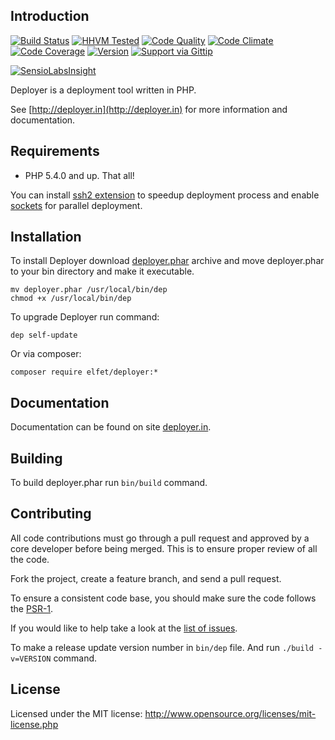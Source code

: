 Introduction
------------
[![Build Status](http://img.shields.io/travis/elfet/deployer.svg?style=flat)](https://travis-ci.org/elfet/deployer)
[![HHVM Tested](http://img.shields.io/hhvm/elfet/deployer.svg?style=flat)](http://hhvm.h4cc.de/package/elfet/deployer)
[![Code Quality](http://img.shields.io/scrutinizer/g/elfet/deployer.svg?style=flat)](https://scrutinizer-ci.com/g/elfet/deployer/?branch=develop)
[![Code Climate](http://img.shields.io/codeclimate/github/elfet/deployer.svg?style=flat)](https://codeclimate.com/github/elfet/deployer)
[![Code Coverage](http://img.shields.io/scrutinizer/coverage/g/elfet/deployer.svg?style=flat)](https://scrutinizer-ci.com/g/elfet/deployer/?branch=develop)
[![Version](http://img.shields.io/packagist/v/elfet/deployer.svg?style=flat)](https://packagist.org/packages/elfet/deployer)
[![Support via Gittip](http://img.shields.io/gittip/elfet.svg?style=flat)](https://www.gittip.com/elfet)

[![SensioLabsInsight](https://insight.sensiolabs.com/projects/69072898-df4a-4dee-ab05-c2ae83d6c469/big.png)](https://insight.sensiolabs.com/projects/69072898-df4a-4dee-ab05-c2ae83d6c469)


Deployer is a deployment tool written in PHP.

See [http://deployer.in](http://deployer.in) for more information and documentation.


Requirements
------------
* PHP 5.4.0 and up.
That all!

You can install [ssh2 extension](http://php.net/manual/en/book.ssh2.php) to speedup deployment process and enable [sockets](http://php.net/manual/en/book.sockets.php) for parallel deployment.


Installation
------------
To install Deployer download [deployer.phar](http://deployer.in/deployer.phar) archive and move deployer.phar to your bin directory and make it executable.

~~~
mv deployer.phar /usr/local/bin/dep
chmod +x /usr/local/bin/dep
~~~

To upgrade Deployer run command:

~~~
dep self-update
~~~

Or via composer:

~~~
composer require elfet/deployer:*
~~~


Documentation
-------------
Documentation can be found on site [deployer.in](http://deployer.in).


Building
--------
To build deployer.phar run `bin/build` command.


Contributing
------------
All code contributions must go through a pull request and approved by a core developer before being merged.
This is to ensure proper review of all the code.

Fork the project, create a feature branch, and send a pull request.

To ensure a consistent code base, you should make sure the code follows
the [PSR-1](https://github.com/php-fig/fig-standards/blob/master/accepted/PSR-1-basic-coding-standard.md).

If you would like to help take a look at the [list of issues](https://github.com/elfet/deployer/issues).

To make a release update version number in `bin/dep` file. And run `./build -v=VERSION` command.

License
-------
Licensed under the MIT license: http://www.opensource.org/licenses/mit-license.php
